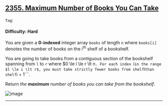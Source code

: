 ## [2355. Maximum Number of Books You Can Take](https://leetcode.com/problems/maximum-number-of-books-you-can-take)

```Tag```:

#### Difficulty: Hard

You are given a __0-indexed__ integer array ```books``` of length ```n``` where ```books[i]``` denotes the number of books on the i<sup>th</sup> shelf of a bookshelf.

You are going to take books from a contiguous section of the bookshelf spanning from ```l``` to ```r``` where $0 \le l \le r \lt n```. For each index ```i``` in the range $l \le i \lt r$, you must take strictly fewer books from shelf ```i``` than shelf ```i + 1```.

Return _the __maximum__ number of books you can take from the bookshelf_.

![image](https://github.com/quananhle/Python/assets/35042430/1b8479ac-7f2d-4845-b58e-87e2e61fe7ff)

---
